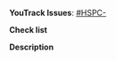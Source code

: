 **YouTrack Issues**:
[#HSPC-](https://vyahhi.myjetbrains.com/youtrack/issue/HSPC-)

**Check list**

**Description**
